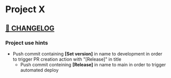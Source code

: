 # Project X

## [🎯 CHANGELOG](https://github.com/Lemonbrush/ProjectX/blob/development/CHANGELOG.md)

### Project use hints  

- Push commit containing **[Set version]** in name to development in order to trigger PR creation action with "[Release]" in title
  - Push commit conteining **[Release]** in name to main in order to trigger automated deploy